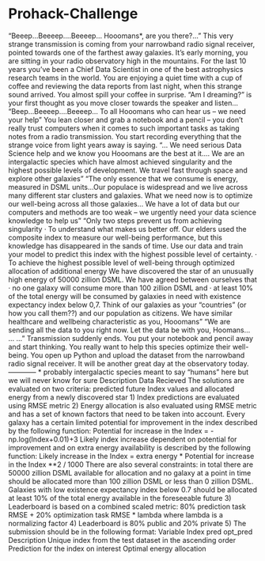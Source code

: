 # Prohack-Challenge
“Beeep…Beeeep….Beeeep… Hooomans*, are you there?...”  This very strange transmission is coming from your narrowband radio signal receiver, pointed towards one of the farthest away galaxies. It’s early morning, you are sitting in your radio observatory high in the mountains.  For the last 10 years you’ve been a Chief Data Scientist in one of the best astrophysics research teams in the world. You are enjoying a quiet time with a cup of coffee and reviewing the data reports from last night, when this strange sound arrived. You almost spill your coffee in surprise. “Am I dreaming?” is your first thought as you move closer towards the speaker and listen…  “Beep…Beeeep….Beeeep… To all Hooomans who can hear us – we need your help”  You lean closer and grab a notebook and a pencil – you don’t really trust computers when it comes to such important tasks as taking notes from a radio transmission. You start recording everything that the strange voice from light years away is saying.  “… We need serious Data Science help and we know you Hooomans are the best at it…. We are an intergalactic species which have almost achieved singularity and the highest possible levels of development. We travel fast through space and explore other galaxies”  “The only essence that we consume is energy, measured in DSML units…Our populace is widespread and we live across many different star clusters and galaxies. What we need now is to optimize our well-being across all those galaxies… We have a lot of data but our сomputers and methods are too weak – we urgently need your data science knowledge to help us”  “Only two steps prevent us from achieving singularity  · To understand what makes us better off.  Our elders used the composite index to measure our well-being performance, but this knowledge has disappeared in the sands of time.  Use our data and train your model to predict this index with the highest possible level of certainty.  · To achieve the highest possible level of well-being through optimized allocation of additional energy  We have discovered the star of an unusually high energy of 50000 zillion DSML.  We have agreed between ourselves that   · no one galaxy will consume more than 100 zillion DSML   and   · at least 10% of the total energy will be consumed by galaxies in need with existence expectancy index below 0,7.  Think of our galaxies as your “countries” (or how you call them??) and our population as citizens. We have similar healthcare and wellbeing characteristic as you, Hooomans”  “We are sending all the data to you right now. Let the data be with you, Hoomans… … …”  Transmission suddenly ends. You put your notebook and pencil away and start thinking. You really want to help this species optimize their well-being. You open up Python and upload the dataset from the narrowband radio signal receiver. It will be another great day at the observatory today.  ————  * probably intergalactic species meant to say “humans” here but we will never know for sure  Description Data Recieved The solutions are evaluated on two criteria: predicted future Index values and allocated energy from a newly discovered star  1) Index predictions are evaluated using RMSE metric  2) Energy allocation is also evaluated using RMSE metric and has a set of known factors that need to be taken into account.  Every galaxy has a certain limited potential for improvement in the index described by the following function:  Potential for increase in the Index = -np.log(Index+0.01)+3  Likely index increase dependent on potential for improvement and on extra energy availability is described by the following function:  Likely increase in the Index = extra energy * Potential for increase in the Index **2 / 1000  There are also several constraints:  in total there are 50000 zillion DSML available for allocation and no galaxy at a point in time should be allocated more than 100 zillion DSML or less than 0 zillion DSML. Galaxies with low existence expectancy index below 0.7 should be allocated at least 10% of the total energy available in the foreseeable future  3) Leaderboard is based on a combined scaled metric:  80% prediction task RMSE + 20% optimization task RMSE * lambda where lambda is a normalizing factor  4) Leaderboard is 80% public and 20% private  5) The submission should be in the following format:  Variable Index pred opt_pred Description Unique index from the test dataset in the ascending order Prediction for the index on interest Optimal energy allocation
